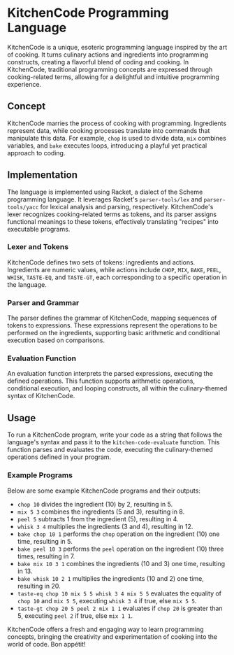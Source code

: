 # KitchenCode Programming Language

KitchenCode is a unique, esoteric programming language inspired by the art of cooking. It turns culinary actions and ingredients into programming constructs, creating a flavorful blend of coding and cooking. In KitchenCode, traditional programming concepts are expressed through cooking-related terms, allowing for a delightful and intuitive programming experience.

## Concept

KitchenCode marries the process of cooking with programming. Ingredients represent data, while cooking processes translate into commands that manipulate this data. For example, `chop` is used to divide data, `mix` combines variables, and `bake` executes loops, introducing a playful yet practical approach to coding.

## Implementation

The language is implemented using Racket, a dialect of the Scheme programming language. It leverages Racket's `parser-tools/lex` and `parser-tools/yacc` for lexical analysis and parsing, respectively. KitchenCode's lexer recognizes cooking-related terms as tokens, and its parser assigns functional meanings to these tokens, effectively translating "recipes" into executable programs.

### Lexer and Tokens

KitchenCode defines two sets of tokens: ingredients and actions. Ingredients are numeric values, while actions include `CHOP`, `MIX`, `BAKE`, `PEEL`, `WHISK`, `TASTE-EQ`, and `TASTE-GT`, each corresponding to a specific operation in the language.

### Parser and Grammar

The parser defines the grammar of KitchenCode, mapping sequences of tokens to expressions. These expressions represent the operations to be performed on the ingredients, supporting basic arithmetic and conditional execution based on comparisons.

### Evaluation Function

An evaluation function interprets the parsed expressions, executing the defined operations. This function supports arithmetic operations, conditional execution, and looping constructs, all within the culinary-themed syntax of KitchenCode.

## Usage

To run a KitchenCode program, write your code as a string that follows the language's syntax and pass it to the `kitchen-code-evaluate` function. This function parses and evaluates the code, executing the culinary-themed operations defined in your program.

### Example Programs

Below are some example KitchenCode programs and their outputs:

- `chop 10` divides the ingredient (10) by 2, resulting in 5.
- `mix 5 3` combines the ingredients (5 and 3), resulting in 8.
- `peel 5` subtracts 1 from the ingredient (5), resulting in 4.
- `whisk 3 4` multiplies the ingredients (3 and 4), resulting in 12.
- `bake chop 10 1` performs the `chop` operation on the ingredient (10) one time, resulting in 5.
- `bake peel 10 3` performs the `peel` operation on the ingredient (10) three times, resulting in 7.
- `bake mix 10 3 1` combines the ingredients (10 and 3) one time, resulting in 13.
- `bake whisk 10 2 1` multiplies the ingredients (10 and 2) one time, resulting in 20.
- `taste-eq chop 10 mix 5 5 whisk 3 4 mix 5 5` evaluates the equality of `chop 10` and `mix 5 5`, executing `whisk 3 4` if true, else `mix 5 5`.
- `taste-gt chop 20 5 peel 2 mix 1 1` evaluates if `chop 20` is greater than 5, executing `peel 2` if true, else `mix 1 1`.

KitchenCode offers a fresh and engaging way to learn programming concepts, bringing the creativity and experimentation of cooking into the world of code. Bon appétit!
